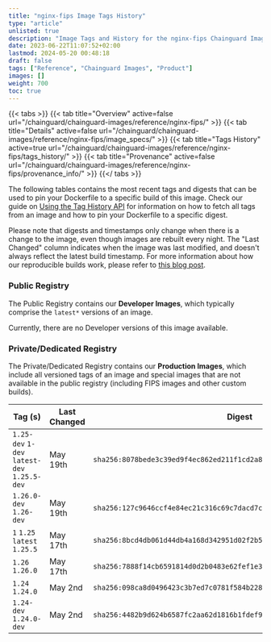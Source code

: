 ```yaml
---
title: "nginx-fips Image Tags History"
type: "article"
unlisted: true
description: "Image Tags and History for the nginx-fips Chainguard Image"
date: 2023-06-22T11:07:52+02:00
lastmod: 2024-05-20 00:48:18
draft: false
tags: ["Reference", "Chainguard Images", "Product"]
images: []
weight: 700
toc: true
---
```


{{< tabs >}}
{{< tab title="Overview" active=false url="/chainguard/chainguard-images/reference/nginx-fips/" >}}
{{< tab title="Details" active=false url="/chainguard/chainguard-images/reference/nginx-fips/image_specs/" >}}
{{< tab title="Tags History" active=true url="/chainguard/chainguard-images/reference/nginx-fips/tags_history/" >}}
{{< tab title="Provenance" active=false url="/chainguard/chainguard-images/reference/nginx-fips/provenance_info/" >}}
{{</ tabs >}}

The following tables contains the most recent tags and digests that can be used to pin your Dockerfile to a specific build of this image. Check our guide on [Using the Tag History API](/chainguard/chainguard-images/using-the-tag-history-api/) for information on how to fetch all tags from an image and how to pin your Dockerfile to a specific digest.

Please note that digests and timestamps only change when there is a change to the image, even though images are rebuilt every night. The "Last Changed" column indicates when the image was last modified, and doesn't always reflect the latest build timestamp. For more information about how our reproducible builds work, please refer to [this blog post](https://www.chainguard.dev/unchained/reproducing-chainguards-reproducible-image-builds).

### Public Registry
The Public Registry contains our **Developer Images**, which typically comprise the `latest*` versions of an image.

Currently, there are no Developer versions of this image available.

### Private/Dedicated Registry
The Private/Dedicated Registry contains our **Production Images**, which include all versioned tags of an image and special images that are not available in the public registry (including FIPS images and other custom builds).

| Tag (s)                                       | Last Changed | Digest                                                                    |
|-----------------------------------------------|--------------|---------------------------------------------------------------------------|
|  `1.25-dev` `1-dev` `latest-dev` `1.25.5-dev` | May 19th     | `sha256:8078bede3c39ed9f4ec862ed211f1cd2a87b2ebe83587870c07e605254a31a31` |
|  `1.26.0-dev` `1.26-dev`                      | May 19th     | `sha256:127c9646ccf4e84ec21c316c69c7dacd7c1b8ec246a6cf4125dae16b220f1c86` |
|  `1` `1.25` `latest` `1.25.5`                 | May 17th     | `sha256:8bcd4db061d44db4a168d342951d02f2b53a1037fb64eafc7258681656804b75` |
|  `1.26` `1.26.0`                              | May 17th     | `sha256:7888f14cb6591814d0d2b0483e62fef1e35786919655b9feb0004adc1a6d4578` |
|  `1.24` `1.24.0`                              | May 2nd      | `sha256:098ca8d0496423c3b7ed7c0781f584b228ca50e04ed26c3f190da75b14db1955` |
|  `1.24-dev` `1.24.0-dev`                      | May 2nd      | `sha256:4482b9d624b6587fc2aa62d1816b1fdef98c101ad9b6ee6fadbe5a4626502119` |

